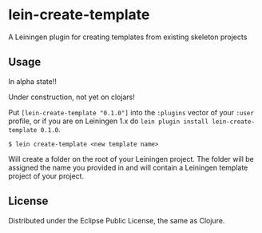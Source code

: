 # lein-create-template

A Leiningen plugin for creating templates from existing skeleton projects

## Usage

In alpha state!!

Under construction, not yet on clojars!

Put `[lein-create-template "0.1.0"]` into the `:plugins` vector of your
`:user` profile, or if you are on Leiningen 1.x do `lein plugin install
lein-create-template 0.1.0`.


    $ lein create-template <new template name>


Will create a folder on the root of your Leiningen project.
The folder will be assigned the name you provided in <new template name>
and will contain a Leiningen template project of your project.


## License

Distributed under the Eclipse Public License, the same as Clojure.
